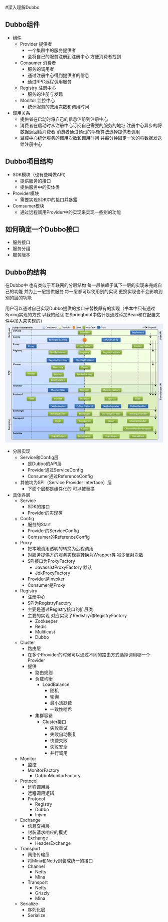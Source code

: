 #深入理解Dubbo
## Dubbo组件
- 组件
  - Provider 提供者
    - 一个集群中的服务提供者
    - 会将自己的服务注册到注册中心 方便消费者找到
  - Consumer 消费者
    - 服务的调用者
    - 通过注册中心得到提供者的信息
    - 通过RPC远程调用服务
  - Registry 注册中心
    - 服务的注册与发现
  - Monitor  监控中心
    - 统计服务的效用次数和调用时间
- 调用关系
  - 提供者在启动时将自己的信息注册到注册中心
  - 消费者在启动时从注册中心订阅自己需要的服务的地址 注册中心异步的将数据返回给消费者 消费者通过预设的平衡算法选择提供者调用
  - 监控中心统计服务的调用次数和调用时间 并每分钟固定一次的将数据发送给注册中心
## Dubbo项目结构
- SDK模块（也有些叫做API）
  - 提供服务的接口
  - 提供服务中的实体类
- Provider模块
  - 需要实现SDK中的接口并暴露
- Comsumer模块
  - 通过远程调用Provider中的实现来实现一些别的功能
## 如何确定一个Dubbo接口
- 服务接口
- 服务分组
- 服务版本
## Dubbo的结构
在Dubbo中 也有类似于互联网的分层结构 每一层依赖于其下一层的实现来完成自己的功能 并为上一层提供服务 每一层都可以使用别的实现 更换实现也不会影响到别的层的功能

用户可以通过自己实现Dubbo提供的接口来替换原有的实现（书本中只有通过Spring实现的方式 以我的经验 在Springboot中估计是通过添加Bean和在配置文件中加入来实现的）
![avatar](Dubbo整体架构.png)
- 分层实现
  - Service和Config层
    - 是Dubbo的API层
    - Provider通过ServiceConfig
    - Consumer通过ReferenceConfig
  - 其他均为SPI（Service Provider Interface）层
    - 下面个层都是组件化的 可以被替换
- 具体各层
  - Service
    - SDK的接口
    - Provider的实现类
  - Config
    - 服务的Start
    - Provider的ServiceConfig
    - Comsumer的ReferenceConfig
  - Proxy
    - 把本地调用透明的转换为远程调用
    - 对服务提供方的服务实现类转换为Wrapper类 减少反射次数
    - SPI接口为ProxyFactory
      - JavassistProxyFactory 默认
      - JdkProxyFactory
    - Provider是Invoker
    - Consumer是Proxy
  - Registry
    - 注册中心
    - SPI为RegistryFactory
    - 主要是通过Registry接口的扩展类
    - 主要的实现 对应实现了Redistry和RegistryFactory
      - Zookeeper
      - Redis
      - Muliticast
      - Dubbo
  - Cluster
    - 路由层
    - 在多个Provider的时候可以通过不同的路由方式选择调用哪一个Provider
    - 提供
      - 路由规则
      - 负载均衡
        - LoadBalance
          - 随机
          - 轮询
          - 最小活跃数
          - 一致性哈希
      - 集群容错
        - Cluster接口
          - 失败重试
          - 失败自动恢复
          - 快速失败
          - 失败安全
          - 并行调用
  - Monitor
    - 监控
    - MonitorFactory
      - DubboMonitorFactory
  - Protocol
    - 远程调用层
    - 远程调用逻辑
    - Protocol
      - Registry
      - Dubbo
      - Injvm
  - Exchange
    - 信息交换层
    - 封装请求响应的模式
    - Exchange
      - HeaderExchange
  - Transport
    - 网络传输层
    - 将Mina和Netty封装成统一的接口
    - Channel
      - Netty
      - Mina
    - Transport
      - Netty
      - Grizzly
      - Mina
  - Serialize
    - 序列化层
    - Serialize
